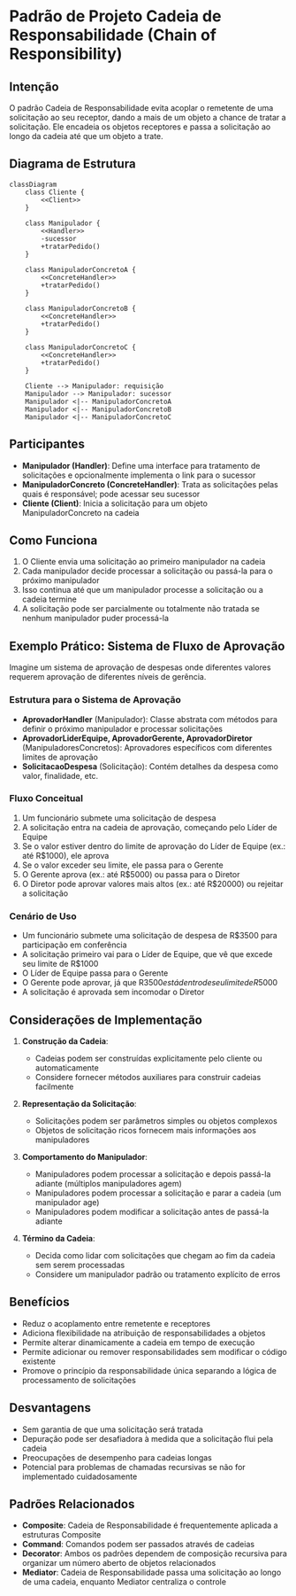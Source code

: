 # Padrão de Projeto Cadeia de Responsabilidade (Chain of Responsibility)

## Intenção

O padrão Cadeia de Responsabilidade evita acoplar o remetente de uma solicitação ao seu receptor, dando a mais de um
objeto a chance de tratar a solicitação. Ele encadeia os objetos receptores e passa a solicitação ao longo da cadeia até
que um objeto a trate.

## Diagrama de Estrutura

```mermaid
classDiagram
    class Cliente {
        <<Client>>
    }

    class Manipulador {
        <<Handler>>
        -sucessor
        +tratarPedido()
    }

    class ManipuladorConcretoA {
        <<ConcreteHandler>>
        +tratarPedido()
    }

    class ManipuladorConcretoB {
        <<ConcreteHandler>>
        +tratarPedido()
    }

    class ManipuladorConcretoC {
        <<ConcreteHandler>>
        +tratarPedido()
    }

    Cliente --> Manipulador: requisição
    Manipulador --> Manipulador: sucessor
    Manipulador <|-- ManipuladorConcretoA
    Manipulador <|-- ManipuladorConcretoB
    Manipulador <|-- ManipuladorConcretoC
```

## Participantes

- **Manipulador (Handler)**: Define uma interface para tratamento de solicitações e opcionalmente implementa o link para
  o sucessor
- **ManipuladorConcreto (ConcreteHandler)**: Trata as solicitações pelas quais é responsável; pode acessar seu sucessor
- **Cliente (Client)**: Inicia a solicitação para um objeto ManipuladorConcreto na cadeia

## Como Funciona

1. O Cliente envia uma solicitação ao primeiro manipulador na cadeia
2. Cada manipulador decide processar a solicitação ou passá-la para o próximo manipulador
3. Isso continua até que um manipulador processe a solicitação ou a cadeia termine
4. A solicitação pode ser parcialmente ou totalmente não tratada se nenhum manipulador puder processá-la

## Exemplo Prático: Sistema de Fluxo de Aprovação

Imagine um sistema de aprovação de despesas onde diferentes valores requerem aprovação de diferentes níveis de gerência.

### Estrutura para o Sistema de Aprovação

- **AprovadorHandler** (Manipulador): Classe abstrata com métodos para definir o próximo manipulador e processar
  solicitações
- **AprovadorLiderEquipe, AprovadorGerente, AprovadorDiretor** (ManipuladoresConcretos): Aprovadores específicos com
  diferentes limites de aprovação
- **SolicitacaoDespesa** (Solicitação): Contém detalhes da despesa como valor, finalidade, etc.

### Fluxo Conceitual

1. Um funcionário submete uma solicitação de despesa
2. A solicitação entra na cadeia de aprovação, começando pelo Líder de Equipe
3. Se o valor estiver dentro do limite de aprovação do Líder de Equipe (ex.: até R$1000), ele aprova
4. Se o valor exceder seu limite, ele passa para o Gerente
5. O Gerente aprova (ex.: até R$5000) ou passa para o Diretor
6. O Diretor pode aprovar valores mais altos (ex.: até R$20000) ou rejeitar a solicitação

### Cenário de Uso

- Um funcionário submete uma solicitação de despesa de R$3500 para participação em conferência
- A solicitação primeiro vai para o Líder de Equipe, que vê que excede seu limite de R$1000
- O Líder de Equipe passa para o Gerente
- O Gerente pode aprovar, já que R$3500 está dentro de seu limite de R$5000
- A solicitação é aprovada sem incomodar o Diretor

## Considerações de Implementação

1. **Construção da Cadeia**:
    - Cadeias podem ser construídas explicitamente pelo cliente ou automaticamente
    - Considere fornecer métodos auxiliares para construir cadeias facilmente

2. **Representação da Solicitação**:
    - Solicitações podem ser parâmetros simples ou objetos complexos
    - Objetos de solicitação ricos fornecem mais informações aos manipuladores

3. **Comportamento do Manipulador**:
    - Manipuladores podem processar a solicitação e depois passá-la adiante (múltiplos manipuladores agem)
    - Manipuladores podem processar a solicitação e parar a cadeia (um manipulador age)
    - Manipuladores podem modificar a solicitação antes de passá-la adiante

4. **Término da Cadeia**:
    - Decida como lidar com solicitações que chegam ao fim da cadeia sem serem processadas
    - Considere um manipulador padrão ou tratamento explícito de erros

## Benefícios

- Reduz o acoplamento entre remetente e receptores
- Adiciona flexibilidade na atribuição de responsabilidades a objetos
- Permite alterar dinamicamente a cadeia em tempo de execução
- Permite adicionar ou remover responsabilidades sem modificar o código existente
- Promove o princípio da responsabilidade única separando a lógica de processamento de solicitações

## Desvantagens

- Sem garantia de que uma solicitação será tratada
- Depuração pode ser desafiadora à medida que a solicitação flui pela cadeia
- Preocupações de desempenho para cadeias longas
- Potencial para problemas de chamadas recursivas se não for implementado cuidadosamente

## Padrões Relacionados

- **Composite**: Cadeia de Responsabilidade é frequentemente aplicada a estruturas Composite
- **Command**: Comandos podem ser passados através de cadeias
- **Decorator**: Ambos os padrões dependem de composição recursiva para organizar um número aberto de objetos
  relacionados
- **Mediator**: Cadeia de Responsabilidade passa uma solicitação ao longo de uma cadeia, enquanto Mediator centraliza o
  controle
